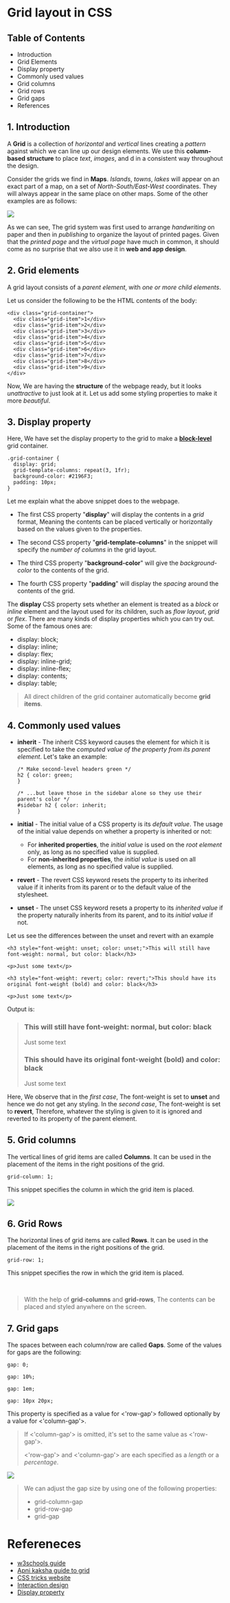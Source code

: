 # Grid layout in CSS

## Table of Contents

* Introduction
* Grid Elements
* Display property
* Commonly used values
* Grid columns
* Grid rows
* Grid gaps
* References

## 1. Introduction

A **Grid** is a collection of *horizontal* and *vertical* lines creating a *pattern* against which we can line up our design elements. We use this **column-based structure** to place *text*, *images*, and d in a consistent way throughout the design.

Consider the grids we find in **Maps**. *Islands*, *towns*, *lakes* will appear on an exact part of a map, on a set of *North-South/East-West* coordinates. They will always appear in the same place on other maps. Some of the other examples are as follows:

<img src = "https://public-media.interaction-design.org/images/uploads/72a38c6a9d9e873d50df5fc0caa8b60b.jpg" style="display: block; margin: 0 auto;" />

As we can see, The grid system was first used to arrange *handwriting* on paper and then in *publishing* to organize the layout of printed pages. Given that the *printed page* and the *virtual page* have much in common, it should come as no surprise that we also use it in **web and app design**.

## 2. Grid elements

A grid layout consists of a *parent element*, with *one or more child elements*.

Let us consider the following to be the HTML contents of the body:

```
<div class="grid-container">
  <div class="grid-item">1</div>
  <div class="grid-item">2</div>
  <div class="grid-item">3</div>
  <div class="grid-item">4</div>
  <div class="grid-item">5</div>
  <div class="grid-item">6</div>
  <div class="grid-item">7</div>
  <div class="grid-item">8</div>
  <div class="grid-item">9</div>
</div>
```

Now, We are having the **structure** of the webpage ready, but it looks *unattractive* to just look at it. Let us add some styling properties to make it more *beautiful*.

## 3. Display property

Here, We have set the display property to the grid to make a [**block-level**](https://www.w3schools.com/css/tryit.asp?filename=trycss_grid_display_grid) grid container.

```
.grid-container {
  display: grid;
  grid-template-columns: repeat(3, 1fr);
  background-color: #2196F3;
  padding: 10px;
}
```
Let me explain what the above snippet does to the webpage.

* The first CSS property "**display**" will display the contents in a *grid* format, Meaning the contents can be placed vertically or horizontally based on the values given to the properties.

* The second CSS property "**grid-template-columns**" in the snippet will specify the *number of columns* in the grid layout.

* The third CSS property "**background-color**" will give the *background-color* to the contents of the grid.

* The fourth CSS property "**padding**" will display the *spacing* around the contents of the grid.

The **display** CSS property sets whether an element is treated as a *block* or *inline* element and the layout used for its children, such as *flow layout*, *grid* or *flex*. There are many kinds of display properties which you can try out. Some of the famous ones are:
* display: block;
* display: inline;
* display: flex;
* display: inline-grid;
* display: inline-flex;
* display: contents;
* display: table;

> All direct children of the grid container automatically become **grid items**.

## 4. Commonly used values

* **inherit** - The inherit CSS keyword causes the element for which it is specified to take the *computed value of the property from its parent element*. Let's take an example:

  ```
  /* Make second-level headers green */
  h2 { color: green; 
  }

  /* ...but leave those in the sidebar alone so they use their parent's color */
  #sidebar h2 { color: inherit; 
  }
  ```

* **initial** - The initial value of a CSS property is its *default value*. The usage of the initial value depends on whether a property is inherited or not:
  * For **inherited properties**, the *initial value* is used on the *root element* only, as long as no specified value is supplied.
  * For **non-inherited properties**, the *initial value* is used on all elements, as long as no specified value is supplied.
* **revert** - The revert CSS keyword resets the property to its inherited value if it inherits from its parent or to the default value of the stylesheet.
* **unset** - The unset CSS keyword resets a property to its *inherited value* if the property naturally inherits from its parent, and to its *initial value* if not.

Let us see the differences between the unset and revert with an example
```
<h3 style="font-weight: unset; color: unset;">This will still have font-weight: normal, but color: black</h3>

<p>Just some text</p>

<h3 style="font-weight: revert; color: revert;">This should have its original font-weight (bold) and color: black</h3>

<p>Just some text</p>
```
Output is:
><h3>This will still have font-weight: normal, but color: black</h3>
>
><p>Just some text</p>
>
><h3><b>This should have its original font-weight (bold) and color: black</b></h3>
>
><p>Just some text</p>

Here, We observe that in the *first case*, The font-weight is set to **unset** and hence we do not get any styling. In the *second case*, The font-weight is set to **revert**, Therefore, whatever the styling is given to it is ignored and reverted to its property of the parent element.

## 5. Grid columns

The vertical lines of grid items are called **Columns**. It can be used in the placement of the items in the right positions of the grid.

```
grid-column: 1;
```
This snippet specifies the column in which the grid item is placed.

<img src = "https://www.w3schools.com/css/grid_columns.png" style="display: block; margin: 0 auto;" />

## 6. Grid Rows

The horizontal lines of grid items are called **Rows**. It can be used in the placement of the items in the right positions of the grid.
```
grid-row: 1;
```
This snippet specifies the row in which the grid item is placed.

<br />

>With the help of **grid-columns** and **grid-rows**, The contents can be placed and styled anywhere on the screen.

## 7. Grid gaps

The spaces between each column/row are called **Gaps**. Some of the values for gaps are the following:
```
gap: 0;

gap: 10%;

gap: 1em;

gap: 10px 20px;
```
This property is specified as a value for <'row-gap'> followed optionally by a value for <'column-gap'>. 

>If <'column-gap'> is omitted, it's set to the same value as <'row-gap'>.
>
><'row-gap'> and <'column-gap'> are each specified as a *length* or a *percentage*.

<img src = "https://www.w3schools.com/css/grid_gaps.png" style="display: block; margin: 0 auto;" />

>We can adjust the gap size by using one of the following properties:
>
>- grid-column-gap
>- grid-row-gap
>- grid-gap

# Refereneces

- [w3schools guide](https://www.w3schools.com/css/css_grid.asp)
- [Apni kaksha guide to grid](https://youtu.be/xBSlwwitD5U)
- [CSS tricks website](https://css-tricks.com/snippets/css/complete-guide-grid/)
- [Interaction design](https://www.interaction-design.org/literature/article/the-grid-system-building-a-solid-design-layout)
- [Display property](https://developer.mozilla.org/en-US/docs/Web/CSS/display)